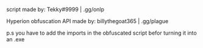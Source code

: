 script made by: Tekky#9999 | .gg/onlp

Hyperion obfuscation API made by: billythegoat365 | .gg/plague

p.s you have to add the imports in the obfuscated script befor turning it into an .exe


